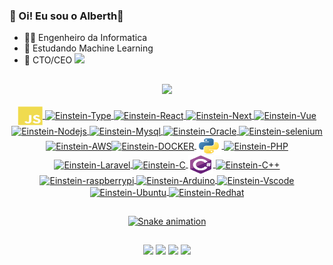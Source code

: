 ### 🧠 Oi! Eu sou o Alberth🧠 
- 👨‍💻 Engenheiro da Informatica
- 🌱 Estudando Machine Learning
- 🚀 CTO/CEO  <a href="https://www.linkedin.com/company/4qbit-tech/" target="_blank"><img src ="https://img.shields.io/badge/4qbit-3152A0?style=for-the-badge&logo=4qbit&logoColor=white"/>
##
<div align="center">
  <a href="https://github.com/alberthramos">
  <img height="170em" src="https://github-readme-stats.vercel.app/api?username=alberthramos&show_icons=true&theme=cobalt&include_all_commits=true&count_private=true"/>
  <div style="display: inline_block"><br>
  <img align="center" alt="Einstein-Js" height="30" width="40" src="https://raw.githubusercontent.com/devicons/devicon/master/icons/javascript/javascript-plain.svg">
  <img align="center" alt="Einstein-Type" height="30" width="40"<img src="https://cdn.jsdelivr.net/gh/devicons/devicon/icons/typescript/typescript-original.svg" />   
  <img align="center" alt="Einstein-React" height="30" width="40" <img src="https://cdn.jsdelivr.net/gh/devicons/devicon/icons/react/react-original.svg" />
  <img align="center" alt="Einstein-Next" height="30" width="40"<img src="https://cdn.jsdelivr.net/gh/devicons/devicon/icons/nextjs/nextjs-line.svg" />  
  <img align="center" alt="Einstein-Vue" height="30" width="40" <img src="https://cdn.jsdelivr.net/gh/devicons/devicon/icons/vuejs/vuejs-original.svg" />
  <img align="center" alt="Einstein-Nodejs" height="30" width="40"<img src="https://cdn.jsdelivr.net/gh/devicons/devicon/icons/nodejs/nodejs-original.svg" />
  <img align="center" alt="Einstein-Mysql" height="30" width="40"<img src="https://cdn.jsdelivr.net/gh/devicons/devicon/icons/mysql/mysql-original.svg" />
    <img align="center" alt="Einstein-Oracle"height="60" width="50"<img src="https://cdn.jsdelivr.net/gh/devicons/devicon/icons/oracle/oracle-original.svg" />
     <img align="center" alt="Einstein-selenium"height="60" width="40"<img src="https://cdn.jsdelivr.net/gh/devicons/devicon/icons/selenium/selenium-original.svg" />
    <img align="center" alt="Einstein-AWS"height="60" width="50"<img src="https://icongr.am/devicon/amazonwebservices-plain-wordmark.svg?size=70&color=f37712" /><img align="center" alt="Einstein-DOCKER"height="40" width="50"<img src="https://cdn.jsdelivr.net/gh/devicons/devicon/icons/docker/docker-plain-wordmark.svg" />
  <img align="center" alt="Einstein-Python" height="30" width="40" src="https://raw.githubusercontent.com/devicons/devicon/master/icons/python/python-original.svg">
  <img align="center" alt="Einstein-PHP" height="30" width="40"<img src="https://cdn.jsdelivr.net/gh/devicons/devicon/icons/php/php-original.svg" />
  <img align="center" alt="Einstein-Laravel" height="30" width="40"<img src="https://cdn.jsdelivr.net/gh/devicons/devicon/icons/laravel/laravel-plain.svg" />
  <img align="center" alt="Einstein-C" height="30" width="40"<img src="https://cdn.jsdelivr.net/gh/devicons/devicon/icons/c/c-original.svg" />
  <img align="center" alt="Einstein-Csharp" height="30" width="40" src="https://raw.githubusercontent.com/devicons/devicon/master/icons/csharp/csharp-original.svg">
  <img align="center" alt="Einstein-C++" height="30" width="40"<img src="https://cdn.jsdelivr.net/gh/devicons/devicon/icons/cplusplus/cplusplus-original.svg" />  
  <img align="center" alt="Einstein-raspberrypi" height="30" width="40"<img src="https://cdn.jsdelivr.net/gh/devicons/devicon/icons/raspberrypi/raspberrypi-original.svg" />
  <img align="center" alt="Einstein-Arduino" height="30" width="40" 
  <img align="center" alt="Einstein-Github" height="30" width="40" src="https://cdn.jsdelivr.net/gh/devicons/devicon/icons/github/github-original.svg" />
  <img align="center" alt="Einstein-Vscode" height="30" width="40" src="https://cdn.jsdelivr.net/gh/devicons/devicon/icons/vscode/vscode-original.svg" />
  <img align="center" alt="Einstein-Ubuntu" height="30" width="40"<img src="https://cdn.jsdelivr.net/gh/devicons/devicon/icons/ubuntu/ubuntu-plain.svg" />
  <img align="center" alt="Einstein-Redhat" height="30" width="40"<img src="https://icongr.am/devicon/redhat-original.svg?size=30&color=currentColor" />

##
  ![Snake animation](https://github.com/seu-usuário-aqui/seu-usuário-aqui/blob/output/github-contribution-grid-snake.svg)
  
</div>

##

<div> 
  <a href="https://www.instagram.com/einstein1618/" target="_blank"><img src="https://img.shields.io/badge/-Instagram-%23E4405F?style=for-the-badge&logo=instagram&logoColor=white" target="_blank"></a> 
 <a href="https://discord.com/channels/Einstein#8722" target="_blank"><img src="https://img.shields.io/badge/Discord-7289DA?style=for-the-badge&logo=discord&logoColor=white" target="_blank"></a> 
  <a href = "mailto:4qbit.tech@gmail.com"><img src="https://img.shields.io/badge/-Gmail-%23333?style=for-the-badge&logo=gmail&logoColor=white" target="_blank"></a> <a href="https://www.linkedin.com/in/einstein1618/" target="_blank"><img src="https://img.shields.io/badge/-LinkedIn-%230077B5?style=for-the-badge&logo=linkedin&logoColor=white" target="_blank"></a> 
  
</div>

